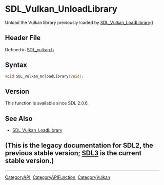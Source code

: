 # SDL_Vulkan_UnloadLibrary

Unload the Vulkan library previously loaded by [SDL_Vulkan_LoadLibrary](SDL_Vulkan_LoadLibrary)()

## Header File

Defined in [SDL_vulkan.h](https://github.com/libsdl-org/SDL/blob/SDL2/include/SDL_vulkan.h)

## Syntax

```c
void SDL_Vulkan_UnloadLibrary(void);
```

## Version

This function is available since SDL 2.0.6.

## See Also

- [SDL_Vulkan_LoadLibrary](SDL_Vulkan_LoadLibrary)


## (This is the legacy documentation for SDL2, the previous stable version; [SDL3](https://wiki.libsdl.org/SDL3/) is the current stable version.)



----
[CategoryAPI](CategoryAPI), [CategoryAPIFunction](CategoryAPIFunction), [CategoryVulkan](CategoryVulkan)

